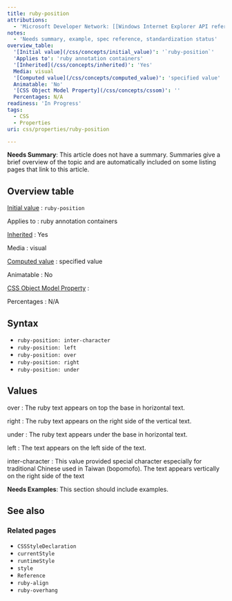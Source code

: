 ```yaml
---
title: ruby-position
attributions:
  - 'Microsoft Developer Network: [[Windows Internet Explorer API reference](http://msdn.microsoft.com/en-us/library/ie/hh828809%28v=vs.85%29.aspx) Article]'
notes:
  - 'Needs summary, example, spec reference, standardization status'
overview_table:
  '[Initial value](/css/concepts/initial_value)': '`ruby-position`'
  'Applies to': 'ruby annotation containers'
  '[Inherited](/css/concepts/inherited)': 'Yes'
  Media: visual
  '[Computed value](/css/concepts/computed_value)': 'specified value'
  Animatable: 'No'
  '[CSS Object Model Property](/css/concepts/cssom)': ''
  Percentages: N/A
readiness: 'In Progress'
tags:
  - CSS
  - Properties
uri: css/properties/ruby-position

---
```

**Needs Summary**: This article does not have a summary. Summaries give a brief overview of the topic and are automatically included on some listing pages that link to this article.

## Overview table

[Initial value](/css/concepts/initial_value)
:   `ruby-position`

Applies to
:   ruby annotation containers

[Inherited](/css/concepts/inherited)
:   Yes

Media
:   visual

[Computed value](/css/concepts/computed_value)
:   specified value

Animatable
:   No

[CSS Object Model Property](/css/concepts/cssom)
:

Percentages
:   N/A

## Syntax

-   `ruby-position: inter-character`
-   `ruby-position: left`
-   `ruby-position: over`
-   `ruby-position: right`
-   `ruby-position: under`

## Values

over
:   The ruby text appears on top the base in horizontal text.

right
:   The ruby text appears on the right side of the vertical text.

under
:   The ruby text appears under the base in horizontal text.

left
:   The text appears on the left side of the text.

inter-character
:   This value provided special character especially for traditional Chinese used in Taiwan (bopomofo). The text appears vertically on the right side of the text

**Needs Examples**: This section should include examples.

## See also

### Related pages

-   `CSSStyleDeclaration`
-   `currentStyle`
-   `runtimeStyle`
-   `style`
-   `Reference`
-   `ruby-align`
-   `ruby-overhang`
